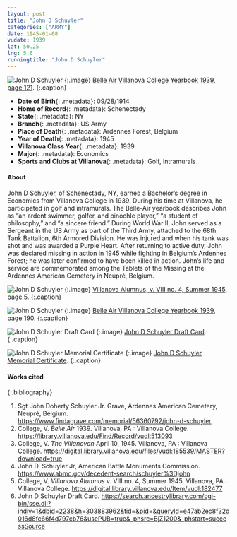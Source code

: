 ```yaml
---
layout: post
title: "John D Schuyler"
categories: ["ARMY"]
date: 1945-01-08
vudate: 1939
lat: 50.25
lng: 5.6
runningtitle: "John D Schuyler"
---
```


![John D Schuyler](images/Schuyler1.jpg)
   {:.image}
[Belle Air Villanova College Yearbook 1939, page 121](https://library.villanova.edu/Find/Record/vudl:513093).
   {:.caption}

* **Date of Birth**{: .metadata}: 09/28/1914
* **Home of Record**{: .metadata}: Schenectady
* **State**{: .metadata}: NY
* **Branch**{: .metadata}: US Army
* **Place of Death**{: .metadata}: Ardennes Forest, Belgium
* **Year of Death**{: .metadata}: 1945
* **Villanova Class Year**{: .metadata}: 1939
* **Major**{: .metadata}: Economics
* **Sports and Clubs at Villanova**{: .metadata}: Golf, Intramurals

#### About


John D Schuyler, of Schenectady, NY, earned a Bachelor’s degree in Economics from Villanova College in 1939. During his time at Villanova, he participated in golf and intramurals. The Belle-Air yearbook describes John as “an ardent swimmer, golfer, and pinochle player,” “a student of philosophy,” and “a sincere friend.” During World War II, John served as a Sergeant in the US Army as part of the Third Army, attached to the 68th Tank Battalion, 6th Armored Division. He was injured and when his tank was shot and was awarded a Purple Heart. After returning to active duty, John was declared missing in action in 1945 while fighting in Belgium’s Ardennes Forest; he was later confirmed to have been killed in action. John’s life and service are commemorated among the Tablets of the Missing at the Ardennes American Cemetery in Neupré, Belgium.

![John D Schuyler](images/Schuyler2.jpg)
   {:.image}
[Villanova Alumnus, v. VIII no. 4, Summer 1945, page 5](https://digital.library.villanova.edu/Item/vudl:182477).
   {:.caption}

![John D Schuyler](images/Schuyler3.jpg)
   {:.image}
[Belle Air Villanova College Yearbook 1939, page 190](https://library.villanova.edu/Find/Record/vudl:513093).
   {:.caption}

![John D Schuyler Draft Card](images/Schuyler4.jpg)
   {:.image}
[John D Schuyler Draft Card](https://search.ancestrylibrary.com/cgi-bin/sse.dll?indiv=1&dbid=2238&h=303883962&tid=&pid=&queryId=e47ab2ec8f32d016d8fc66f4d797cb76&usePUB=true&_phsrc=BjZ1200&_phstart=successSource).
   {:.caption}

![John D Schuyler Memorial Certificate](images/Schuyler5.jpg)
   {:.image}
[John D Schuyler Memorial Certificate](https://www.abmc.gov/decedent-search/schuyler%3Djohn).
   {:.caption}

#### Works cited

{:.bibliography}
1. Sgt John Doherty Schuyler Jr. Grave, Ardennes American Cemetery, Neupré, Belgium. <https://www.findagrave.com/memorial/56360792/john-d-schuyler>
2. College, V. _Belle Air_ 1939. Villanova, PA : Villanova College. <https://library.villanova.edu/Find/Record/vudl:513093>
3. College, V. _The Villanovan_ April 10, 1945. Villanova, PA : Villanova College. <https://digital.library.villanova.edu/files/vudl:185539/MASTER?download=true>
4. John D. Schuyler Jr, American Battle Monuments Commission. <https://www.abmc.gov/decedent-search/schuyler%3Djohn>
5. College, V. _Villanova Alumnus_  v. VIII no. 4, Summer 1945. Villanova, PA : Villanova College. <https://digital.library.villanova.edu/Item/vudl:182477>
6. John D Schuyler Draft Card. <https://search.ancestrylibrary.com/cgi-bin/sse.dll?indiv=1&dbid=2238&h=303883962&tid=&pid=&queryId=e47ab2ec8f32d016d8fc66f4d797cb76&usePUB=true&_phsrc=BjZ1200&_phstart=successSource>
